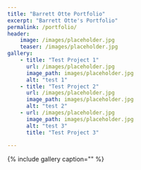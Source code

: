```yaml
---
title: "Barrett Otte Portfolio"
excerpt: "Barrett Otte's Portfolio"
permalink: /portfolio/
header:
    image: /images/placeholder.jpg
    teaser: /images/placeholder.jpg
gallery:
    - title: "Test Project 1"
      url: /images/placeholder.jpg
      image_path: images/placeholder.jpg
      alt: "test 1"
    - title: "Test Project 2"
      url: /images/placeholder.jpg
      image_path: images/placeholder.jpg
      alt: "test 2"
    - url: /images/placeholder.jpg
      image_path: images/placeholder.jpg
      alt: "test 3"
      title: "Test Project 3"
      
---
```


{% include gallery caption="" %}